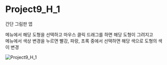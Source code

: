 # Project9_H_1

간단 그림판 앱

메뉴에서 해당 도형을 선택하고 마우스 클릭 드래그를 하면 해당 도형이 그려지고    
메뉴에서 색상 변경을 누르면 빨강, 파랑, 초록 중에서 선택하면 해당 색으로 도형의 색이 변경

![Project9_H_1](https://user-images.githubusercontent.com/37572367/88141293-449e2c00-cc2e-11ea-8d14-ba906893b672.PNG)
